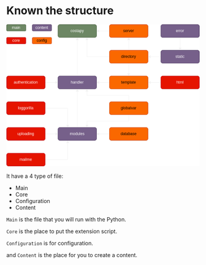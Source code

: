 # Known the structure

![CostaPy structure](../images/structure.png "CostaPy have a 4 type of file")

It have a 4 type of file:
- Main
- Core
- Configuration
- Content

`Main` is the file that you will run with the Python.

`Core` is the place to put the extension script.

`Configuration` is for configuration.

and `Content` is the place for you to create a content.
